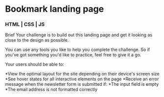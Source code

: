 # Bookmark landing page

### HTML | CSS | JS

Brief
Your challenge is to build out this landing page and get it looking as close to the design as possible.

You can use any tools you like to help you complete the challenge. So if you've got something you'd like to practice, feel free to give it a go.

Your users should be able to:

*View the optimal layout for the site depending on their device's screen size
*See hover states for all interactive elements on the page
*Receive an error message when the newsletter form is submitted if:
  *The input field is empty
  *The email address is not formatted correctly

